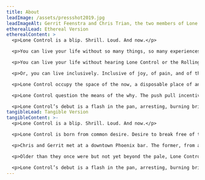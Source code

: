 ```yaml
---
title: About
leadImage: /assets/pressshot2019.jpg
leadImageAlt: Gerrit Feenstra and Chris Trian, the two members of Lone Control.
etherealLead: Ethereal Version
etherealContent: >
  <p>Lone Control is a blip. Shrill. Loud. And now.</p> 

  <p>You can live your life without so many things, so many experiences, purchased or otherwise.</p>

  <p>You can live your life without hearing Lone Control or the Rolling Stones.</p>

  <p>Or, you can live inclusively. Inclusive of joy, of pain, and of the noise between, wherein Lone Control may be your guide.</p>

  <p>Lone Control occupy the space of the now, a disposable place of anxiety and aggregation. The future holds only the next moment, or a thousand miles of blank space. Dealer’s choice, curated for convenience.</p>

  <p>Lone Control question the means of the why. The push pull incentive of aging and irrelevance. One inconsequential notion in a long array of impotence. And yet, we exist. We breathe. We sweat. We bleed and fight and beg for meaning. The silence is an invitation.</p>

  <p>Lone Control’s debut is a flash in the pan, arresting, burning bright while waning focus may last. Four hints at a larger question, too large to answer now. That moment will come in time. For now, there is only this. Here. There. Gone.</p>
tangibleLead: Tangible Version
tangibleContent: >-
  <p>Lone Control is a blip. Shrill. Loud. And now.</p>

  <p>Lone Control is born from common desire. Desire to break free of the predetermination of the daily millstone grind. This is not a hardened desire, but one that continues to bubble and burst with time. What Chris and Gerrit each bring to the creative circle rarely overlaps. These are unfitting pieces, made to lay together awkwardly, unrefined and unhinged.</p>

  <p>Chris and Gerrit met at a downtown Phoenix bar. The former, from an El Paso punk background, fresh to the city. The latter, a return resident, after years apart making electronic music in Seattle. The two hit it off immediately, finding common ground in Nine Inch Nails, Brainiac, and the early works of Steve Albini.</p>

  <p>Older than they once were but not yet beyond the pale, Lone Control represents a knowing outburst – a cry, not for help or attention, but to rally any who might find need. Their creations are crude and abrasive by design. Rarely in this age of immediacy do they find meaningful value in the overwrought.</p>

  <p>Lone Control’s debut is a flash in the pan, arresting, burning bright while waning focus may last. Four hints at a larger question, too large to answer now. That moment will come in time. For now, there is only this. Here. There. Gone.</p>
---
```


